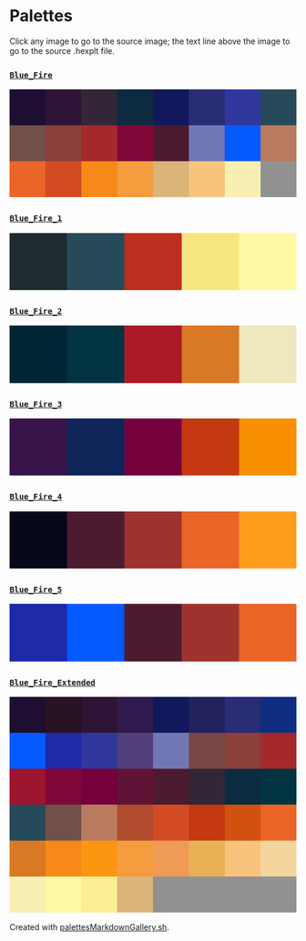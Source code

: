 # Palettes

Click any image to go to the source image; the text line above the image to go to the source .hexplt file.

### [`Blue_Fire`](Blue_Fire.hexplt)

[ ![Blue_Fire.png](Blue_Fire.png) ](Blue_Fire.png)

### [`Blue_Fire_1`](Blue_Fire_1.hexplt)

[ ![Blue_Fire_1.png](Blue_Fire_1.png) ](Blue_Fire_1.png)

### [`Blue_Fire_2`](Blue_Fire_2.hexplt)

[ ![Blue_Fire_2.png](Blue_Fire_2.png) ](Blue_Fire_2.png)

### [`Blue_Fire_3`](Blue_Fire_3.hexplt)

[ ![Blue_Fire_3.png](Blue_Fire_3.png) ](Blue_Fire_3.png)

### [`Blue_Fire_4`](Blue_Fire_4.hexplt)

[ ![Blue_Fire_4.png](Blue_Fire_4.png) ](Blue_Fire_4.png)

### [`Blue_Fire_5`](Blue_Fire_5.hexplt)

[ ![Blue_Fire_5.png](Blue_Fire_5.png) ](Blue_Fire_5.png)

### [`Blue_Fire_Extended`](Blue_Fire_Extended.hexplt)

[ ![Blue_Fire_Extended.png](Blue_Fire_Extended.png) ](Blue_Fire_Extended.png)

Created with [palettesMarkdownGallery.sh](https://github.com/earthbound19/_ebDev/blob/master/scripts/imgAndVideo/palettesMarkdownGallery.sh).